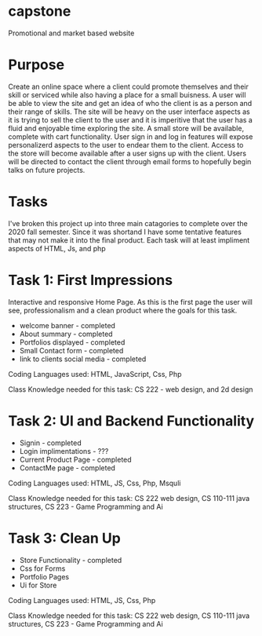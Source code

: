 # capstone
Promotional and market based website

# Purpose
  Create an online space where a client could promote themselves and their skill or serviced while also having a place for a small buisness. A user will be able to view the site and get an idea of who the client is as a person and their range of skills. The site will be heavy on the user interface aspects as it is trying to sell the client to the user and it is imperitive that the user has a fluid and enjoyable time exploring the site. A small store will be available, complete with cart functionality. User sign in and log in features will expose personalizerd aspects to the user to endear them to the client. Access to the store will become available after a user signs up with the client. Users will be directed to contact the client through email forms to hopefully begin talks on future projects.
  
# Tasks
  I've broken this project up into three main catagories to complete over the 2020 fall semester. Since it was shortand I have some tentative features that may not make it into the final product. Each task will at least impliment aspects of HTML, Js, and php
  
# Task 1: First Impressions
  Interactive and responsive Home Page. As this is the first page the user will see, professionalism and a clean product where the goals for this task.
  * welcome banner - completed
  * About summary - completed
  * Portfolios displayed - completed
  * Small Contact form - completed
  * link to clients social media - completed
  
  Coding Languages used: HTML, JavaScript, Css, Php
  
  Class Knowledge needed for this task: CS 222 - web design, and 2d design
  
  # Task 2: UI and Backend Functionality
  * Signin - completed
  * Login implimentations - ???
  * Current Product Page - completed
  * ContactMe page - completed
 
 Coding Languages used: HTML, JS, Css, Php, Msquli
 
 Class Knowledge needed for this task: CS 222 web design, CS 110-111 java structures, CS 223 - Game Programming and Ai
  
  # Task 3: Clean Up
  * Store Functionality - completed
  * Css for Forms
  * Portfolio Pages
  * Ui for Store
  
  Coding Languages used: HTML, JS, Css, Php
 
 Class Knowledge needed for this task: CS 222 web design, CS 110-111 java structures, CS 223 - Game Programming and Ai
